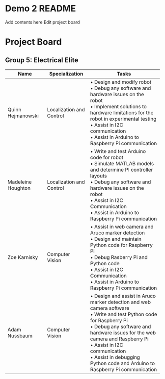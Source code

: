 # Demo 2 README
Add contents here
Edit project board
# Project Board
## Group 5: Electrical Elite
<table class="tg">
<thead>
  <tr>
    <th class="tg-0lax">Name</th>
    <th class="tg-0lax">Specialization</th>
    <th class="tg-0lax">Tasks</th>
  </tr>
</thead>
<tbody>
  <tr>
    <td class="tg-0lax">Quinn Hejmanowski</td>
    <td class="tg-0lax">Localization and Control</td>
    <td class="tg-0lax">• Design and modify robot<br>• Debug any software and hardware issues on the robot<br>• Implement solutions to hardware limitations for the robot in experimental testing<br>• Assist in I2C communication<br>• Assist in Arduino to Raspberry Pi communication</td>
  </tr>
  <tr>
    <td class="tg-0lax">Madeleine Houghton</td>
    <td class="tg-0lax">Localization and Control</td>
    <td class="tg-0lax">• Write and test Arduino code for robot<br>• Simulate MATLAB models and determine PI controller layouts<br>• Debug any software and hardware issues on the robot<br>• Assist in I2C Communication<br>• Assist in Arduino to Raspberry Pi communication<br></td>
  </tr>
  <tr>
    <td class="tg-0lax">Zoe Karnisky</td>
    <td class="tg-0lax">Computer Vision</td>
    <td class="tg-0lax">• Assist in web camera and Aruco marker detection <br>• Design and maintain Python code for Raspberry Pi<br>• Debug Rasberry Pi and Python code<br>• Assist in I2C Communication<br>• Assist in Arduino to Raspberry Pi communication<br></td>
  </tr>
  <tr>
    <td class="tg-0lax">Adam Nussbaum</td>
    <td class="tg-0lax">Computer Vision</td>
    <td class="tg-0lax">• Design and assist in Aruco marker detection and web camera software<br>• Write and test Python code for Raspberry Pi<br>• Debug any software and hardware issues for the web camera and Raspberry Pi<br>• Assist in I2C communication<br>• Assist in debugging Python code and Arduino to Raspberry Pi communication<br></td>
  </tr>
</tbody>
</table><br>

